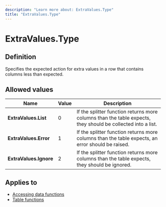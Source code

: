 ```yaml
---
description: "Learn more about: ExtraValues.Type"
title: "ExtraValues.Type"
---
```

# ExtraValues.Type

## Definition

Specifies the expected action for extra values in a row that contains columns less than expected.

## Allowed values

|Name|Value|Description|
| ------- | --- | ----------- |
|**ExtraValues.List**|0|If the splitter function returns more columns than the table expects, they should be collected into a list.|
|**ExtraValues.Error**|1| If the splitter function returns more columns than the table expects, an error should be raised.|
|**ExtraValues.Ignore**|2|If the splitter function returns more columns than the table expects, they should be ignored.|

## Applies to

* [Accessing data functions](accessing-data-functions.md)
* [Table functions](table-functions.md)

